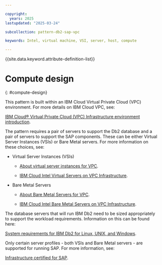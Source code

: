 ```yaml
---

copyright:
  years: 2025
lastupdated: "2025-03-24"

subcollection: pattern-db2-sap-vpc

keywords: Intel, virtual machine, VSI, server, host, compute

---
```


{{site.data.keyword.attribute-definition-list}}

# Compute design
{: #compute-design}

This pattern is built within an IBM Cloud Virtual Private Cloud (VPC) environment. For more details on IBM Cloud VPC, see:

[IBM Cloud® Virtual Private Cloud (VPC) Infrastructure environment introduction](/docs/sap?topic=sap-vpc-env-introduction).

The pattern requires a pair of servers to support the Db2 database and a pair of servers to support the SAP components. These can be either Virtual Server Instances (VSIs) or Bare Metal servers.  For more information on these choices, see:

* Virtual Server Instances (VSIs)

    * [About virtual server instances for VPC](/docs/vpc?topic=vpc-about-advanced-virtual-servers).

    * [IBM Cloud Intel Virtual Servers on VPC Infrastructure](/docs/sap?topic=sap-fast-path-site-map-intel-vs-gen2).

* Bare Metal Servers

    * [About Bare Metal Servers for VPC](/docs/vpc?topic=vpc-about-bare-metal-servers).

    * [IBM Cloud Intel Bare Metal Servers on VPC Infrastructure](docs/sap?topic=sap-fast-path-site-map-intel-bm-vpc).

The database servers that will run IBM Db2 need to be sized appropriately to support the workload requirements. Information on this can be found here:

[System requirements for IBM Db2 for Linux, UNIX, and Windows](https://www.ibm.com/support/pages/system-requirements-ibm-db2-linux-unix-and-windows).

Only certain server profiles - both VSIs and Bare Metal servers - are supported for running SAP. For more information, see:

[Infrastructure certified for SAP](/docs/sap?topic=sap-iaas-offerings).
